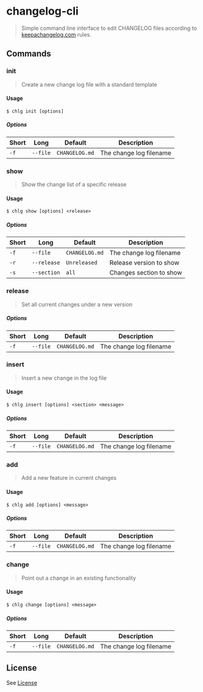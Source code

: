 # changelog-cli

> Simple command line interface to edit CHANGELOG files according to [keepachangelog.com](http://keepachangelog.com/) rules.

## Commands

### init

> Create a new change log file with a standard template

#### Usage

```
$ chlg init [options]
```

##### Options

| Short | Long     | Default        | Description             |
| ----- | -------- | -------------- | ----------------------- |
| `-f`  | `--file` | `CHANGELOG.md` | The change log filename |

### show

> Show the change list of a specific release

#### Usage

```
$ chlg show [options] <release>
```

##### Options

| Short | Long        | Default        | Description             |
| ----- | ----------- | -------------- | ----------------------- |
| `-f`  | `--file`    | `CHANGELOG.md` | The change log filename |
| `-r`  | `--release` | `Unreleased`   | Release version to show |
| `-s`  | `--section` | `all`          | Changes section to show |

### release

> Set all current changes under a new version

##### Options

| Short | Long     | Default        | Description             |
| ----- | -------- | -------------- | ----------------------- |
| `-f`  | `--file` | `CHANGELOG.md` | The change log filename |

### insert

> Insert a new change in the log file

#### Usage

```
$ chlg insert [options] <section> <message>
```

##### Options

| Short | Long     | Default        | Description             |
| ----- | -------- | -------------- | ----------------------- |
| `-f`  | `--file` | `CHANGELOG.md` | The change log filename |

### add

> Add a new feature in current changes

#### Usage

```
$ chlg add [options] <message>
```

##### Options

| Short | Long     | Default        | Description             |
| ----- | -------- | -------------- | ----------------------- |
| `-f`  | `--file` | `CHANGELOG.md` | The change log filename |

### change

> Point out a change in an existing functionality

#### Usage

```
$ chlg change [options] <message>
```

##### Options

| Short | Long     | Default        | Description             |
| ----- | -------- | -------------- | ----------------------- |
| `-f`  | `--file` | `CHANGELOG.md` | The change log filename |

## License

See [License](LICENSE)
